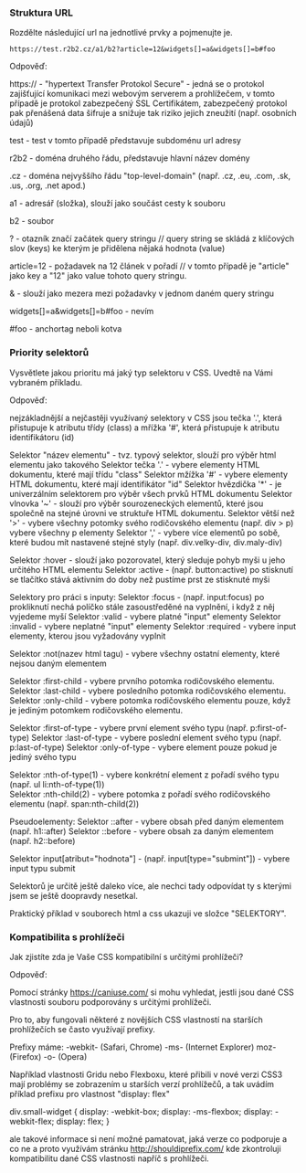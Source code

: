 
### Struktura URL

Rozdělte následující url na jednotlivé prvky a pojmenujte je.

```
https://test.r2b2.cz/a1/b2?article=12&widgets[]=a&widgets[]=b#foo
```
Odpověď:

https:// - "hypertext Transfer Protokol Secure" - jedná se o protokol zajišťující komunikaci mezi webovým serverem a prohlížečem, v tomto případě je protokol zabezpečený SSL Certifikátem, zabezpečený protokol pak přenášená data šifruje a snižuje tak riziko jejich zneužití (např. osobních údajů)

test - test v tomto případě představuje subdoménu url adresy

r2b2 - doména druhého řádu, představuje hlavní název domény 

.cz - doména nejvyššího řádu "top-level-domain" (např. .cz, .eu, .com, .sk, .us, .org, .net apod.)

a1 - adresář (složka), slouží jako součást cesty k souboru

b2 - soubor

? - otazník značí začátek query stringu // query string se skládá z klíčových slov (keys) ke kterým je přidělena nějaká hodnota (value)

article=12 - požadavek na 12 článek v pořadí // v tomto případě je "article" jako key a "12" jako value tohoto query stringu.

& - slouží jako mezera mezi požadavky v jednom daném query stringu

widgets[]=a&widgets[]=b#foo - nevím 

#foo - anchortag neboli kotva

### Priority selektorů

Vysvětlete jakou prioritu má jaký typ selektoru v CSS. Uvedtě na Vámi vybraném příkladu.

Odpověď: 

nejzákladnější a nejčastěji využívaný selektory v CSS jsou tečka '.',
která přistupuje k atributu třídy (class) a mřížka '#', která přistupuje k atributu identifikátoru (id)

Selektor "název elementu" - tvz. typový selektor, slouží pro výběr html elementu jako takového
Selektor tečka '.' - vybere elementy HTML dokumentu, které mají třídu "class"
Selektor mžížka '#' - vybere elementy HTML dokumentu, které mají identifikátor "id"
Selektor hvězdička '*' - je univerzálním selektorem pro výběr všech prvků HTML dokumentu
Selektor vlnovka '~' - slouží pro výběr sourozeneckých elementů, které jsou společně na stejné úrovni ve struktuře HTML dokumentu.
Selektor větší než '>' - vybere všechny potomky svého rodičovského elementu (např. div > p) vybere všechny p elementy
Selektor ',' - vybere více elementů po sobě, které budou mít nastavené stejné styly (např. div.velky-div, div.maly-div)

Selektor :hover - slouží jako pozorovatel, který sleduje pohyb myši u jeho určitého HTML elementu
Selektor :active - (např. button:active) po stisknutí se tlačítko stává aktivním do doby než pustíme prst ze stisknuté myši 

Selektory pro práci s inputy:
Selektor :focus - (např. input:focus) po prokliknutí nechá políčko stále zasoustředěné na vyplnění, i když z něj vyjedeme myší
Selektor :valid - vybere platné "input" elementy
Selektor :invalid - vybere neplatné "input" elementy
Selektor :required - vybere input elementy, kterou jsou vyžadovány vyplnit

Selektor :not(nazev html tagu) - vybere všechny ostatní elementy, které nejsou daným elementem

Selektor :first-child - vybere prvního potomka rodičovského elementu.
Selektor :last-child - vybere posledního potomka rodičovského elementu.
Selektor :only-child - vybere potomka rodičovského elementu pouze, když je jediným potomkem rodičovského elementu.

Selektor :first-of-type - vybere první element svého typu (např. p:first-of-type)
Selektor :last-of-type - vybere poslední element svého typu (např. p:last-of-type)
Selektor :only-of-type - vybere element pouze pokud je jediný svého typu

Selektor :nth-of-type(1) - vybere konkrétní element z pořadí svého typu (např. ul li:nth-of-type(1))  
Selektor :nth-child(2) - vybere potomka z pořadí svého rodičovského elementu (např. span:nth-child(2))

Pseudoelementy: 
Selektor ::after - vybere obsah před daným elementem (např. h1::after)
Selektor ::before - vybere obsah za daným elementem (např. h2::before)

Selektor input[atribut="hodnota"] - (např. input[type="submint"]) - vybere input typu submit

Selektorů je určitě ještě daleko více, ale nechci tady odpovídat ty s kterými jsem se ještě doopravdy nesetkal. 

Praktický příklad v souborech html a css ukazuji ve složce "SELEKTORY".

### Kompatibilita s prohlížeči

Jak zjistíte zda je Vaše CSS kompatibilní s určitými prohlížeči?

Odpověď: 

Pomocí stránky https://caniuse.com/ si mohu vyhledat, jestli jsou dané CSS vlastnosti souboru podporovány s určitými prohlížeči.

Pro to, aby fungovali některé z novějších CSS vlastností na starších prohlížečích se často využívají prefixy. 

Prefixy máme:
-webkit- (Safari, Chrome)
-ms- (Internet Explorer)
moz- (Firefox)
-o- (Opera)

Například vlastnosti Gridu nebo Flexboxu, které přibili v nové verzi CSS3 mají problémy se zobrazením u starších verzí prohlížečů,
a tak uvádím příklad prefixu pro vlastnost "display: flex"

div.small-widget {
    display: -webkit-box;
    display: -ms-flexbox;
    display: -webkit-flex;
    display: flex;
}

ale takové informace si není možné pamatovat, jaká verze co podporuje a co ne a proto využívám stránku http://shouldiprefix.com/ kde zkontroluji kompatibilitu dané CSS vlastnosti napříč s prohlížeči.





